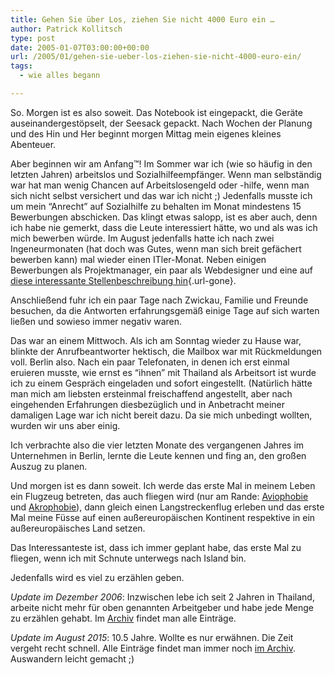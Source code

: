 ```yaml
---
title: Gehen Sie über Los, ziehen Sie nicht 4000 Euro ein …
author: Patrick Kollitsch
type: post
date: 2005-01-07T03:00:00+00:00
url: /2005/01/gehen-sie-ueber-los-ziehen-sie-nicht-4000-euro-ein/
tags:
  - wie alles begann

---
```

So. Morgen ist es also soweit. Das Notebook ist eingepackt, die Geräte auseinandergestöpselt, der Seesack gepackt. Nach Wochen der Planung und des Hin und Her beginnt morgen Mittag mein eigenes kleines Abenteuer.

Aber beginnen wir am Anfang&trade;! Im Sommer war ich (wie so häufig in den letzten Jahren) arbeitslos und Sozialhilfeempfänger. Wenn man selbständig war hat man wenig Chancen auf Arbeitslosengeld oder -hilfe, wenn man sich nicht selbst versichert und das war ich nicht ;) Jedenfalls musste ich um mein &#8220;Anrecht&#8221; auf Sozialhilfe zu behalten im Monat mindestens 15 Bewerbungen abschicken. Das klingt etwas salopp, ist es aber auch, denn ich habe nie gemerkt, dass die Leute interessiert hätte, wo und als was ich mich bewerben würde. Im August jedenfalls hatte ich nach zwei Ingeneurmonaten (hat doch was Gutes, wenn man sich breit gefächert bewerben kann) mal wieder einen ITler-Monat. Neben einigen Bewerbungen als Projektmanager, ein paar als Webdesigner und eine auf [diese interessante Stellenbeschreibung hin][1]{.url-gone}.

Anschlie&szlig;end fuhr ich ein paar Tage nach Zwickau, Familie und Freunde besuchen, da die Antworten erfahrungsgemä&szlig; einige Tage auf sich warten lie&szlig;en und sowieso immer negativ waren.

Das war an einem Mittwoch. Als ich am Sonntag wieder zu Hause war, blinkte der Anrufbeantworter hektisch, die Mailbox war mit Rückmeldungen voll. Berlin also. Nach ein paar Telefonaten, in denen ich erst einmal eruieren musste, wie ernst es &#8220;ihnen&#8221; mit Thailand als Arbeitsort ist wurde ich zu einem Gespräch eingeladen und sofort eingestellt. (Natürlich hätte man mich am liebsten ersteinmal freischaffend angestellt, aber nach eingehenden Erfahrungen diesbezüglich und in Anbetracht meiner damaligen Lage war ich nicht bereit dazu. Da sie mich unbedingt wollten, wurden wir uns aber einig.

Ich verbrachte also die vier letzten Monate des vergangenen Jahres im Unternehmen in Berlin, lernte die Leute kennen und fing an, den gro&szlig;en Auszug zu planen.

Und morgen ist es dann soweit. Ich werde das erste Mal in meinem Leben ein Flugzeug betreten, das auch fliegen wird (nur am Rande: [Aviophobie][2] und [Akrophobie][3]), dann gleich einen Langstreckenflug erleben und das erste Mal meine Füsse auf einen au&szlig;ereuropäischen Kontinent respektive in ein au&szlig;ereuropäisches Land setzen.

Das Interessanteste ist, dass ich immer geplant habe, das erste Mal zu fliegen, wenn ich mit Schnute unterwegs nach Island bin.

Jedenfalls wird es viel zu erzählen geben.

_Update im Dezember 2006_: Inzwischen lebe ich seit 2 Jahren in Thailand, arbeite nicht mehr für oben genannten Arbeitgeber und habe jede Menge zu erzählen gehabt. Im [Archiv][4] findet man alle Einträge.

_Update im August 2015_: 10.5 Jahre. Wollte es nur erw&auml;hnen. Die Zeit vergeht recht schnell. Alle Eintr&auml;ge findet man immer noch [im Archiv][5]. Auswandern leicht gemacht ;)

 [1]: http://www.akademie.de/info-bereich/unit-202/index.html
 [2]: http://de.wikipedia.org/wiki/Aviophobie
 [3]: http://de.wikipedia.org/wiki/Akrophobie
 [4]: /archiv
 [5]: /archiv/
